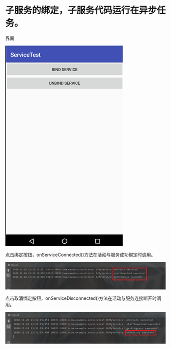 # 子服务的绑定，子服务代码运行在异步任务。

界面

![image-20201128233645505](README.assets/image-20201128233645505.png)

点击绑定按钮，onServiceConnected()方法在活动与服务成功绑定时调用。

![image-20201128233241048](README.assets/image-20201128233241048.png)

点击取消绑定按钮，onServiceDisconnected()方法在活动与服务连接断开时调用。

![image-20201128233314480](README.assets/image-20201128233314480.png)